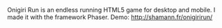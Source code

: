 Onigiri Run is an endless running HTML5 game for desktop and mobile. I made it with the framework Phaser.
Demo: http://shamann.fr/onigirirun/
